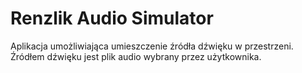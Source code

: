# Renzlik Audio Simulator

Aplikacja umożliwiająca umieszczenie źródła dźwięku w przestrzeni.
Źródłem dźwięku jest plik audio wybrany przez użytkownika.
